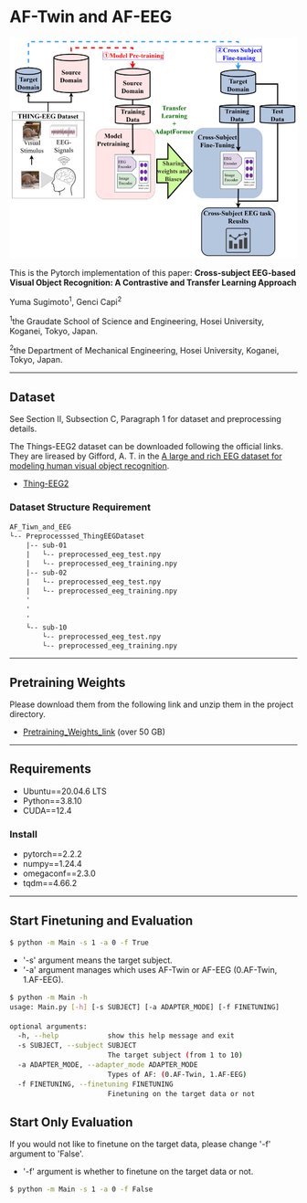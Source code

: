 # AF-Twin and AF-EEG
![fig1](overview.png)

This is the Pytorch implementation of this paper: **Cross-subject EEG-based Visual Object Recognition: A Contrastive and Transfer Learning Approach**
	
Yuma Sugimoto<sup>1</sup>, Genci Capi<sup>2</sup>

<sup>1</sup>the Graudate School of Science and Engineering, Hosei University, Koganei, Tokyo, Japan.

<sup>2</sup>the Department of Mechanical Engineering, Hosei University, Koganei, Tokyo, Japan.
***
## Dataset
See Section II, Subsection C, Paragraph 1 for dataset and preprocessing details.

The Things-EEG2 dataset can be downloaded following the official links. They are lireased by Gifford, A. T. in the [A large and rich EEG dataset for modeling human visual object recognition](https://www.sciencedirect.com/science/article/pii/S1053811922008758?via%3Dihub).
* [Thing-EEG2](https://osf.io/3jk45/)

### Dataset Structure Requirement
```
AF_Tiwn_and_EEG
└-- Preprocesssed_ThingEEGDataset
    |-- sub-01
    |	└-- preprocessed_eeg_test.npy
    |	└-- preprocessed_eeg_training.npy
    |-- sub-02
    |	└-- preprocessed_eeg_test.npy
    |	└-- preprocessed_eeg_training.npy
    '
    '
    '
    └-- sub-10
    	└-- preprocessed_eeg_test.npy
    	└-- preprocessed_eeg_training.npy
```
***
## Pretraining Weights
Please download them from the following link and unzip them in the project directory.
* [Pretraining_Weights_link](https://drive.google.com/file/d/1ANN6oq5KM1Ei9g3o862SSEbVWgvedrq6/view?usp=sharing) (over 50 GB)

***
## Requirements
* Ubuntu==20.04.6 LTS
* Python==3.8.10
* CUDA==12.4
### Install
* pytorch==2.2.2
* numpy==1.24.4
* omegaconf==2.3.0
* tqdm==4.66.2

***
## Start Finetuning and Evaluation
```bash
$ python -m Main -s 1 -a 0 -f True
```
* '-s' argument means the target subject.
* '-a' argument manages which uses AF-Twin or AF-EEG (0.AF-Twin, 1.AF-EEG).
```bash
$ python -m Main -h
usage: Main.py [-h] [-s SUBJECT] [-a ADAPTER_MODE] [-f FINETUNING]

optional arguments:
  -h, --help            show this help message and exit
  -s SUBJECT, --subject SUBJECT
                        The target subject (from 1 to 10)
  -a ADAPTER_MODE, --adapter_mode ADAPTER_MODE
                        Types of AF: (0.AF-Twin, 1.AF-EEG)
  -f FINETUNING, --finetuning FINETUNING
                        Finetuning on the target data or not
```
## Start Only Evaluation
If you would not like to finetune on the target data, please change '-f' argument to 'False'.
* '-f' argument is whether to finetune on the target data or not.
```bash
$ python -m Main -s 1 -a 0 -f False
```
